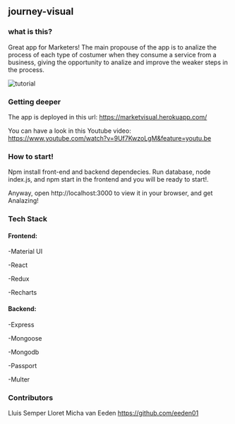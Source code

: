 ## journey-visual

### what is this?

Great app for Marketers! The main propouse of the app is to analize the process of each type of costumer when they consume a service from a business, giving the opportunity to analize and improve the weaker steps in the process.

![tutorial](https://user-images.githubusercontent.com/58423269/77820740-ae755180-70e4-11ea-96fb-3d9b1cbc7a5c.png)

### Getting deeper

The app is deployed in this url: https://marketvisual.herokuapp.com/

You can have a look in this Youtube video: https://www.youtube.com/watch?v=9Uf7KwzoLgM&feature=youtu.be

### How to start!

Npm install front-end and backend dependecies. Run database, node index.js, and npm start in the frontend and you will be ready to start!.

Anyway, open http://localhost:3000 to view it in your browser, and get Analazing!


### Tech Stack

#### Frontend:

  -Material UI
  
  -React
  
  -Redux
  
  -Recharts
 
#### Backend:

  -Express
  
  -Mongoose
  
  -Mongodb
  
  -Passport
  
  -Multer

### Contributors

Lluis Semper Lloret
Micha van Eeden https://github.com/eeden01




